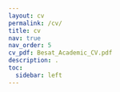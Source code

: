 ```yaml
---
layout: cv
permalink: /cv/
title: cv
nav: true
nav_order: 5
cv_pdf: Besat_Academic_CV.pdf
description: .
toc:
  sidebar: left
---
```

